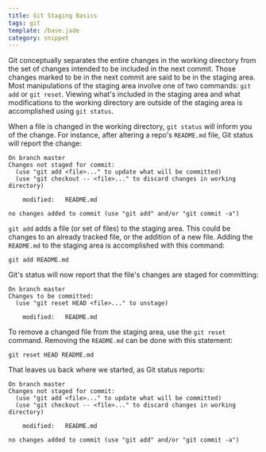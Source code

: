 ```yaml
---
title: Git Staging Basics
tags: git
template: /base.jade
category: snippet
---
```


Git conceptually separates the entire changes in the working directory from the set of changes intended to be included in the next commit. Those changes marked to be in the next commit are said to be in the staging area. Most manipulations of the staging area involve one of two commands: `git add` or `git reset`. Viewing what's included in the staging area and what modifications to the working directory are outside of the staging area is accomplished using `git status`.

When a file is changed in the working directory, `git status` will inform you of the change. For instance, after altering a repo's `README.md` file, Git status will report the change:

```
On branch master
Changes not staged for commit:
  (use "git add <file>..." to update what will be committed)
  (use "git checkout -- <file>..." to discard changes in working directory)

	modified:   README.md

no changes added to commit (use "git add" and/or "git commit -a")
```


`git add` adds a file (or set of files) to the staging area. This could be changes to an already tracked file, or the addition of a new file. Adding the `README.md` to the staging area is accomplished with this command:

```
git add README.md
```

Git's status will now report that the file's changes are staged for committing:

```
On branch master
Changes to be committed:
  (use "git reset HEAD <file>..." to unstage)

	modified:   README.md
```

To remove a changed file from the staging area, use the `git reset` command. Removing the `README.md` can be done with this statement:

```
git reset HEAD README.md
```

That leaves us back where we started, as Git status reports:

```
On branch master
Changes not staged for commit:
  (use "git add <file>..." to update what will be committed)
  (use "git checkout -- <file>..." to discard changes in working directory)

	modified:   README.md

no changes added to commit (use "git add" and/or "git commit -a")
```
